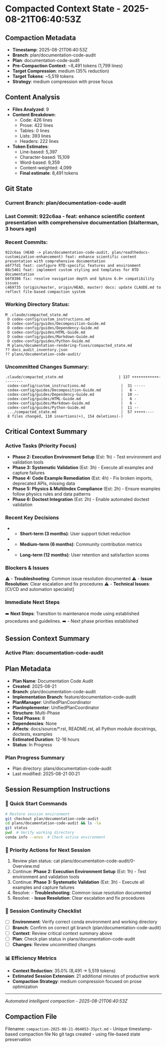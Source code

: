 # Compacted Context State - 2025-08-21T06:40:53Z

## Compaction Metadata
- **Timestamp**: 2025-08-21T06:40:53Z
- **Branch**: plan/documentation-code-audit
- **Plan**: documentation-code-audit
- **Pre-Compaction Context**: ~8,491 tokens (1,799 lines)
- **Target Compression**: medium (35% reduction)
- **Target Tokens**: ~5,519 tokens
- **Strategy**: medium compression with prose focus

## Content Analysis
- **Files Analyzed**: 9
- **Content Breakdown**: 
  - Code: 426 lines
  - Prose: 422 lines  
  - Tables: 0 lines
  - Lists: 393 lines
  - Headers: 222 lines
- **Token Estimates**:
  - Line-based: 5,397
  - Character-based: 15,109
  - Word-based: 9,359
  - Content-weighted: 4,099
  - **Final estimate**: 8,491 tokens

## Git State
### Current Branch: plan/documentation-code-audit
### Last Commit: 922c6aa - feat: enhance scientific content presentation with comprehensive documentation (blalterman, 3 hours ago)

### Recent Commits:
```
922c6aa (HEAD -> plan/documentation-code-audit, plan/readthedocs-customization-enhancement) feat: enhance scientific content presentation with comprehensive documentation
e6f7fd1 feat: configure RTD-specific features and environment
88c5461 feat: implement custom styling and templates for RTD documentation
b6f8386 fix: resolve navigation depth and Sphinx 6.0+ compatibility issues
c469735 (origin/master, origin/HEAD, master) docs: update CLAUDE.md to reflect file-based compaction system
```

### Working Directory Status:
```
M .claude/compacted_state.md
 D codex-config/custom_instructions.md
 D codex-config/guides/Decomposition-Guide.md
 D codex-config/guides/Dependency-Guide.md
 D codex-config/guides/HTML-Guide.md
 D codex-config/guides/Markdown-Guide.md
 D codex-config/guides/Python-Guide.md
 M plans/documentation-rendering-fixes/compacted_state.md
?? docs_audit_inventory.json
?? plans/documentation-code-audit/
```

### Uncommitted Changes Summary:
```
.claude/compacted_state.md                         | 137 ++++++++++++---------
 codex-config/custom_instructions.md                |  31 -----
 codex-config/guides/Decomposition-Guide.md         |   6 -
 codex-config/guides/Dependency-Guide.md            |  10 --
 codex-config/guides/HTML-Guide.md                  |   6 -
 codex-config/guides/Markdown-Guide.md              |   6 -
 codex-config/guides/Python-Guide.md                |  11 --
 .../compacted_state.md                             |  57 +++++----
 8 files changed, 110 insertions(+), 154 deletions(-)
```

## Critical Context Summary

### Active Tasks (Priority Focus)
- **Phase 2: Execution Environment Setup** (Est: 1h) - Test environment and validation tools
- **Phase 3: Systematic Validation** (Est: 3h) - Execute all examples and capture failures
- **Phase 4: Code Example Remediation** (Est: 4h) - Fix broken imports, deprecated APIs, missing data
- **Phase 5: Physics & MultiIndex Compliance** (Est: 2h) - Ensure examples follow physics rules and data patterns
- **Phase 6: Doctest Integration** (Est: 2h) - Enable automated doctest validation

### Recent Key Decisions
- - **Short-term (3 months)**: User support ticket reduction
- - **Medium-term (6 months)**: Community contribution metrics
- - **Long-term (12 months)**: User retention and satisfaction scores

### Blockers & Issues
⚠️ - **Troubleshooting**: Common issue resolution documented
⚠️ - **Issue Resolution**: Clear escalation and fix procedures
⚠️ - **Technical Issues**: [CI/CD and automation specialist]

### Immediate Next Steps
➡️ **Next Steps**: Transition to maintenance mode using established procedures and guidelines.
➡️ - Next phase priorities established

## Session Context Summary

### Active Plan: documentation-code-audit
## Plan Metadata
- **Plan Name**: Documentation Code Audit
- **Created**: 2025-08-21
- **Branch**: plan/documentation-code-audit
- **Implementation Branch**: feature/documentation-code-audit
- **PlanManager**: UnifiedPlanCoordinator
- **PlanImplementer**: UnifiedPlanCoordinator
- **Structure**: Multi-Phase
- **Total Phases**: 8
- **Dependencies**: None
- **Affects**: docs/source/*.rst, README.rst, all Python module docstrings, doctests, examples
- **Estimated Duration**: 12-16 hours
- **Status**: In Progress


### Plan Progress Summary
- Plan directory: plans/documentation-code-audit
- Last modified: 2025-08-21 00:21

## Session Resumption Instructions

### 🚀 Quick Start Commands
```bash
# Restore session environment
git checkout plan/documentation-code-audit
cd plans/documentation-code-audit && ls -la
git status
pwd  # Verify working directory
conda info --envs  # Check active environment
```

### 🎯 Priority Actions for Next Session
1. Review plan status: cat plans/documentation-code-audit/0-Overview.md
2. Continue: **Phase 2: Execution Environment Setup** (Est: 1h) - Test environment and validation tools
3. Continue: **Phase 3: Systematic Validation** (Est: 3h) - Execute all examples and capture failures
4. Resolve: - **Troubleshooting**: Common issue resolution documented
5. Resolve: - **Issue Resolution**: Clear escalation and fix procedures

### 🔄 Session Continuity Checklist
- [ ] **Environment**: Verify correct conda environment and working directory
- [ ] **Branch**: Confirm on correct git branch (plan/documentation-code-audit)
- [ ] **Context**: Review critical context summary above
- [ ] **Plan**: Check plan status in plans/documentation-code-audit
- [ ] **Changes**: Review uncommitted changes

### 📊 Efficiency Metrics
- **Context Reduction**: 35.0% (8,491 → 5,519 tokens)
- **Estimated Session Extension**: 21 additional minutes of productive work
- **Compaction Strategy**: medium compression focused on prose optimization

---
*Automated intelligent compaction - 2025-08-21T06:40:53Z*

## Compaction File
Filename: `compaction-2025-08-21-064053-35pct.md` - Unique timestamp-based compaction file
No git tags created - using file-based state preservation
